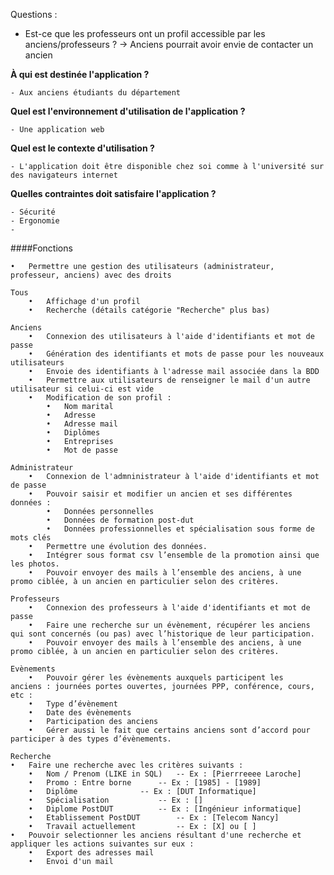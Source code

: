 Questions :

- Est-ce que les professeurs ont un profil accessible par les anciens/professeurs ? -> Anciens pourrait avoir envie de contacter un ancien


**À qui est destinée l'application ?**

	- Aux anciens étudiants du département

**Quel est l'environnement d'utilisation de l'application ?**

	- Une application web
	
**Quel est le contexte d'utilisation ?**

	- L'application doit être disponible chez soi comme à l'université sur des navigateurs internet

**Quelles contraintes doit satisfaire l'application ?**

	- Sécurité
	- Ergonomie
	- 




####Fonctions

	•	Permettre une gestion des utilisateurs (administrateur, professeur, anciens) avec des droits

	Tous
		•	Affichage d'un profil
		•	Recherche (détails catégorie "Recherche" plus bas)
		
	Anciens
		•	Connexion des utilisateurs à l'aide d'identifiants et mot de passe
		•	Génération des identifiants et mots de passe pour les nouveaux utilisateurs
		•	Envoie des identifiants à l'adresse mail associée dans la BDD
		•	Permettre aux utilisateurs de renseigner le mail d'un autre utilisateur si celui-ci est vide
		•	Modification de son profil :
			•	Nom marital
			•	Adresse
			•	Adresse mail
			•	Diplômes
			•	Entreprises
			•	Mot de passe
	
	Administrateur
		•	Connexion de l'admninistrateur à l'aide d'identifiants et mot de passe
		•	Pouvoir saisir et modifier un ancien et ses différentes données :
			•	Données personnelles
			•	Données de formation post-dut
			•	Données professionnelles et spécialisation sous forme de mots clés
		•	Permettre une évolution des données.
		•	Intégrer sous format csv l’ensemble de la promotion ainsi que les photos.
		•	Pouvoir envoyer des mails à l’ensemble des anciens, à une promo ciblée, à un ancien en particulier selon des critères.
		
	Professeurs
		•	Connexion des professeurs à l'aide d'identifiants et mot de passe
		•	Faire une recherche sur un évènement, récupérer les anciens qui sont concernés (ou pas) avec l’historique de leur participation.
		•	Pouvoir envoyer des mails à l’ensemble des anciens, à une promo ciblée, à un ancien en particulier selon des critères.
	
	Evènements
		•	Pouvoir gérer les évènements auxquels participent les anciens : journées portes ouvertes, journées PPP, conférence, cours, etc :
		•	Type d’évènement
		•	Date des évènements
		•	Participation des anciens
		•	Gérer aussi le fait que certains anciens sont d’accord pour participer à des types d’évènements.
	
	Recherche
	•	Faire une recherche avec les critères suivants :
		•	Nom / Prenom (LIKE in SQL)	 -- Ex : [Pierrreeee Laroche]
		•	Promo : Entre borne		 -- Ex : [1985] - [1989]
		•	Diplôme			 	 -- Ex : [DUT Informatique]
		•	Spécialisation 			 -- Ex : []
		•	Diplome PostDUT			 -- Ex : [Ingénieur informatique]
		•	Etablissement PostDUT	 	 -- Ex : [Telecom Nancy]
		•	Travail actuellement		 -- Ex : [X] ou [ ]
	•	Pouvoir selectionner les anciens résultant d'une recherche et appliquer les actions suivantes sur eux :
		•	Export des adresses mail
		•	Envoi d'un mail
